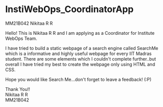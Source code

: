 # InstiWebOps_CoordinatorApp
MM21B042 Nikitaa R R

Hello! This is Nikitaa R R and I am applying as a Coordinator for Institute WebOps Team.

I have tried to build a static webpage of a search engine called SearchMe which is a informative and highly useful webpage for every IIT Madras student. There are some elements which I couldn't complete further..but overall I have tried my best to create the webpage only using HTML and CSS.

Hope you would like Search Me...don't forget to leave a feedback! (:P)

Thank You!!<br>
Nikitaa R R<br>
MM21B042
